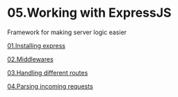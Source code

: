 # 05.Working with ExpressJS

Framework for making server logic easier

[01.Installing express](05%20Working%20with%20ExpressJS%2023f91ceb6333454da5312a9bed1afbcb/01%20Installing%20express%20cd02613af7a0450baabe0ba9137a7370.md)

[02.Middlewares](05%20Working%20with%20ExpressJS%2023f91ceb6333454da5312a9bed1afbcb/02%20Middlewares%201448d5c7ff54443ca3d4a5cf00995d99.md)

[03.Handling different routes](05%20Working%20with%20ExpressJS%2023f91ceb6333454da5312a9bed1afbcb/03%20Handling%20different%20routes%204b19173943e64e16bdc718d064bf15de.md)

[04.Parsing incoming requests](05%20Working%20with%20ExpressJS%2023f91ceb6333454da5312a9bed1afbcb/04%20Parsing%20incoming%20requests%2043c4619ee766495b85aebd90699de2c3.md)